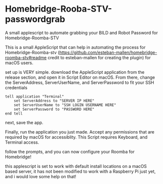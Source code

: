 # Homebridge-Rooba-STV-passwordgrab
A small applescript to automate grabbing your BILD and Robot Password for Homebridge-Roomba-STV


This is a small AppleScript that can help in automating the process for Homebridge-Roomba-stv (https://github.com/esteban-mallen/homebridge-roomba-stv#readme credit to esteban-mallen for creating the plugin) for macOS users.

set up is VERY simple. download the AppleScript application from the release section, and open it in Script Editor on macOS. From there, change the ServerAddress, ServerUserName, and ServerPassword to fit your SSH credentials

```
tell application "Terminal"
	set ServerAddress to "SERVER IP HERE"
	set ServerUserName to "SSH LOGIN USERNAME HERE"
	set ServerPassword to "PASSWORD HERE"
end tell
```

next, save the app.

Finally, run the application you just made. Accept any permissions that are required by macOS for accessiblity. This Script requires Keyboard, and Terminal access.

follow the prompts, and you can now configure your Roomba for Homebridge!

this applescript is set to work with default install locations on a macOS based server, it has not been modified to work with a Raspberry Pi just yet, and i would love some help on that!
